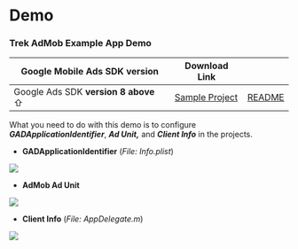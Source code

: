 # Demo

### Trek AdMob Example App Demo

| **Google Mobile Ads SDK version**    | Download Link                                                                  |                                                                                            |
| ------------------------------------ | ------------------------------------------------------------------------------ | ------------------------------------------------------------------------------------------ |
| Google Ads SDK **version 8 above** ⇧ | [Sample Project](https://github.com/aotter/trek-ios-AdMobMediation\_v8-sample) | [README](https://github.com/aotter/trek-ios-AdMobMediation\_v8-sample/blob/main/README.md) |

What you need to do with this demo is to configure _**GADApplicationIdentifier**_, _**Ad Unit,**_ and _**Client Info**_ in the projects.

* **GADApplicationIdentifier** (_File: Info.plist_)

![](https://previews.dropbox.com/p/thumb/ABa60PwHEU73WpNLBH_qGsqyIR1mTZZiSVt016HBtSeXl-SiSI83pCp01Ov2hNV5YulRZWMo79u_ANOdiAet_10hKNlGsqlq6G3J5esGSE-vS-Ga4hfXHRtet2Y3zhIpbBVPA7ijX_lecVtksbphSHTfp4z0WLCV2U7F91kWA6q9wZus8cEvga54VZ7SldNuJkKk1n5Tu07QqwWq4907KMH5aSOd7QIUDhNi_4PqAcRXrNp4cKu8q_MS_hyuf7odnIMynzZGxwMLesCHfxwzJyK78_nprlzJwy8LCg4V7ocU6t9P_9H1dmnkBFq8_Z9EZwhF5b010TnA3IfCw-yWdhKHyQHJLKU3EZv0V1OFcqv5nA/p.png)

* **AdMob Ad Unit**

![](https://previews.dropbox.com/p/thumb/ABZzz0EfajIy48tIY-k0vvlwyWqpGHEgfnq4_WHxWQqB0I_6iU9LxKViLUOzlccvD5gLzOb-Dkwyo8pyilH0SBSB1UPPb3QAoPVs52xfQy94UeSnM9EFiAsGIOlYZmA8JPDytaSQBT5J0yS6ERLHkdQfCuEZ11Kpo80LpYwWcdHamkgA7GGUDPjqNMOkUmP0o02fUFvHGGGKrq3dmlYpT1erc0WpO2-erRvsbzbRvL3gBwBqOFZ2ARhAqe_itu5zYTnX-Zr4IlgJ451iJP0e-bYN0fBCbVgoNBJlGlxmDKjxJa5ksJLKXHxZxVykAyQoRBU5Btkc4Rkr3XupFC8KKWTcG1DaqpNFzbTJCoICWwlLZQ/p.png)

* **Client Info** (_File: AppDelegate.m_)

![](https://previews.dropbox.com/p/thumb/ABaAqELvUSclRKmzk8Ah3Am34tq9MPnuzceVkrJ3mpofbDvo-qMcAJr555sZ376xe_y_2sfPpsJYplFVyaPNCPKjudYCXOsECjg22tHfVe-YLXu9S5U7Gn9SPFk9FB98eYBVVdlBvJDYD_-QHBmS5cO3wm22Qk-r4glOJ17lfLZEtOvS8DWjx38AZqOcunIYT6HzU1mHoFlQ0C8LcDq7TuLsj8O_e0-5HI5qASPSWWU4jqCl1Kspi082Vf7fFC38KcRSWSVfrO7Ta4DH7sHu16BVSDscx9CZP5Syq97GecMCWAaHOY9wq4bhIrWFKRcAUX_MCWmNz3_YTGnQxOoZmqz8eNhgoEi_UmNY85G0dwtQjw/p.png)
